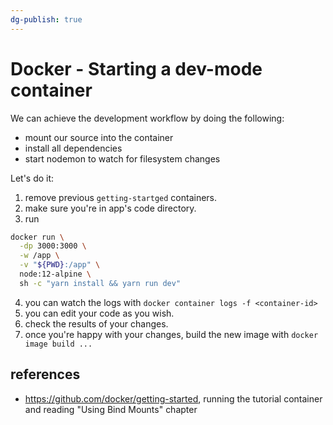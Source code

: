 ```yaml
---
dg-publish: true
---
```

# Docker - Starting a dev-mode container

We can achieve the development workflow by doing the following:

- mount our source into the container
- install all dependencies
- start nodemon to watch for filesystem changes

Let's do it:

1. remove previous `getting-startged` containers.
2. make sure you're in app's code directory.
3. run
```bash
docker run \
  -dp 3000:3000 \
  -w /app \
  -v "${PWD}:/app" \
  node:12-alpine \
  sh -c "yarn install && yarn run dev"
```
4. you can watch the logs with `docker container logs -f <container-id>`
5. you can edit your code as you wish.
6. check the results of your changes.
7. once you're happy with your changes, build the new image with `docker image build ...`


## references

- <https://github.com/docker/getting-started>, running the tutorial container and reading "Using Bind Mounts" chapter